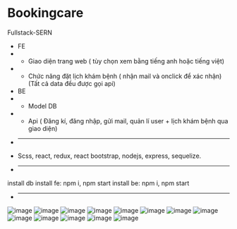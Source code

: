 # Bookingcare
Fullstack-SERN
+ FE
+ - Giao diện trang web ( tùy chọn xem bằng tiếng anh hoặc tiếng việt)
+ - Chức năng đặt lịch khám bệnh ( nhận mail và onclick để xác nhận) 
(Tất cả data đều được gọi api)
+ BE
+ - Model DB
+ - Api
( Đăng kí, đăng nhập, gửi mail, quản lí user + lịch khám bệnh qua giao diện)
+ ---------------------------------------------
+ Scss, react, redux, react bootstrap, nodejs, express, sequelize. 
+ ---------------------------------------------
install db
install fe: npm i, npm start
install be: npm i, npm start
+ ---------------------------------------------
![image](https://user-images.githubusercontent.com/94001149/218749065-a481def4-2887-4297-b771-c32cfb4f39f6.png)
![image](https://user-images.githubusercontent.com/94001149/218749428-82c2cea7-9c89-49f8-a3d9-ff575c252cf0.png)
![image](https://user-images.githubusercontent.com/94001149/218749524-4595df56-accf-47a8-8fd5-1776bc9759f5.png)
![image](https://user-images.githubusercontent.com/94001149/218749645-07778e9d-5495-4f08-9883-66bb70e27320.png)
![image](https://user-images.githubusercontent.com/94001149/218749729-abff8788-e427-4256-88b0-1155dfd7c80a.png)
![image](https://user-images.githubusercontent.com/94001149/218750068-5091306b-5723-4b71-a7cf-f0ff770663fd.png)
![image](https://user-images.githubusercontent.com/94001149/218750296-439d7bee-ed53-4b2c-b216-bb19b75a5b71.png)
![image](https://user-images.githubusercontent.com/94001149/218750447-13314311-d345-4387-9e13-5f0ddf079997.png)
![image](https://user-images.githubusercontent.com/94001149/218750548-76e5df2a-f542-47cd-9b49-a26b510cfcb0.png)
![image](https://user-images.githubusercontent.com/94001149/218750625-cc40c0f8-1559-4a38-848d-adae09f2be3a.png)
![image](https://user-images.githubusercontent.com/94001149/218750751-5f0922f9-1343-44dc-914e-51f3fbb228e3.png)
![image](https://user-images.githubusercontent.com/94001149/218751655-8ea203f1-7c90-42e0-8b88-550850f59a06.png)
![image](https://user-images.githubusercontent.com/94001149/218751704-4fcde982-e01d-460c-bb4d-6ccb1c0faf6f.png)




